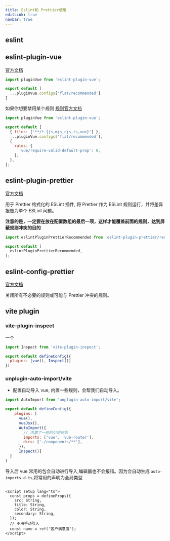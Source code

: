 ```yaml
---
title: Eslint和 Prettier使用
editLink: true
navbar: true
---
```


## eslint

## eslint-plugin-vue

[官方文档](https://eslint.vuejs.org/user-guide/)

```js 
import pluginVue from 'eslint-plugin-vue';

export default [
  ...pluginVue.configs['flat/recommended']
]
```

如果你想要禁用某个规则 [规则官方文档](https://eslint.vuejs.org/rules/)

```js
import pluginVue from 'eslint-plugin-vue';

export default [
  { files: ['**/*.{js,mjs,cjs,ts,vue}'] },
  ...pluginVue.configs['flat/recommended'],
  {
    rules: {
      'vue/require-valid-default-prop': 0,
    },
  },
];

```

## eslint-plugin-prettier

[官方文档](https://github.com/prettier/eslint-plugin-prettier?tab=readme-ov-file#configuration-new-eslintconfigjs)

用于 Prettier 格式化的 ESLint 插件, 将 Prettier 作为 ESLint 规则运行，并将差异报告为单个 ESLint 问题。

**注意的是，一定要在放在配置数组的最后一项，这样才能覆盖前面的规则，达到屏蔽规则冲突的目的**

```js eslint.config.js
import eslintPluginPrettierRecommended from 'eslint-plugin-prettier/recommended';

export default [
  eslintPluginPrettierRecommended,
];
```

## eslint-config-prettier

[官方文档](https://github.com/prettier/eslint-config-prettier)

关闭所有不必要的规则或可能与 Prettier 冲突的规则。

## vite plugin

### vite-plugin-inspect

一个

```js 
import Inspect from 'vite-plugin-inspect';

export default defineConfig({
  plugins: [vue(), Inspect()]
})
```

### unplugin-auto-import/vite

- 配置自动导入 vue, 内置一些规则，会帮我们自动导入。

```js 
import AutoImport from 'unplugin-auto-import/vite';

export default defineConfig({
    plugins: [
      vue(),
      vueJsx(),
      AutoImport({
        // 内置了一些的引用规则
        imports: ['vue', 'vue-router'],
        dirs: ['./components/**'],
      }),
      Inspect()]
  }
)
```

导入后 vue 常用的包会自动进行导入,编辑器也不会报错。因为会自动生成
`auto-imports.d.ts`,将常用的声明为全局类型

```vue 

<script setup lang="ts">
  const props = defineProps({
    src: String,
    title: String,
    color: String,
    secondary: String,
  });
  // 不用手动引入
  const name = ref('客户满意度');
</script>
```
